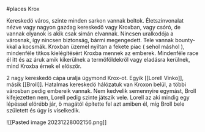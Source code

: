 #places 
Krox

Kereskedö város, szinte minden sarkon vannak boltok. Életszínvonalat nézve vagy nagyon gazdag kereskedö vagy Kroxban, vagy csóró, de vannak olyanok is akik csak simán elvannak. Nincsen uralkodója a városnak, így nincsen biztonság, bármi megengedett. Tele vannak bounty-kkal a kocsmák. Kroxban üzemel nyiltan a fekete piac ( sehol máshol ), mindenféle titkos kielégítésért Kroxba mennek az emberek. Mindenféle race él itt és az áruk amik kikerülnek a termöföldekröl vagy eladásra kerülnek, mind Kroxba érnek el elöször.

2 nagy kereskedö cápa uralja úgymond Krox-ot. Egyik [[Lorell Vinko]], másik [[Broll]]. Hatalmas kereskedö hálózatuk van Kroxon belül, a többi városban pedig embereik vannak. Nem kedvelik semennyire egymást, Broll kifejezetten nem, Lorell pedig szinte játszik vele. Lorell az aki mindig egy lépéssel elörébb jár, ö magától építette fel azt amiben él, míg Broll bele született és úgy is viselkedik.

![[Pasted image 20231228002156.png]]
